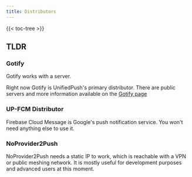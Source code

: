```yaml
---
title: Distributors
---
```


{{< toc-tree >}}

## TLDR

### Gotify

Gotify works with a server.

Right now Gotify is UnifiedPush's primary distributor. There are public servers and more information available on the [Gotify page](./gotify)

### UP-FCM Distributor

Firebase Cloud Message is Google's push notification service. You won't need anything else to use it.

### NoProvider2Push

NoProvider2Push needs a static IP to work, which is reachable with a VPN or public meshing network. It is mostly useful for development purposes and advanced users at this moment.

